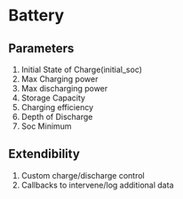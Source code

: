 # Battery

## Parameters

1. Initial State of Charge(initial_soc)
2. Max Charging power
3. Max discharging power
4. Storage Capacity
5. Charging efficiency
6. Depth of Discharge
7. Soc Minimum

## Extendibility

1. Custom charge/discharge control
2. Callbacks to intervene/log additional data